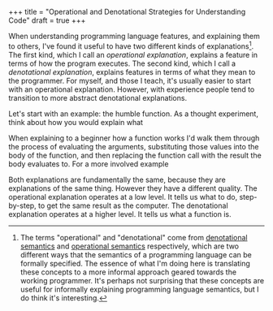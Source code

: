 +++
title = "Operational and Denotational Strategies for Understanding Code"
draft = true
+++

When understanding programming language features, and explaining them to others, I've found it useful to have two different kinds of explanations[^terminology].
The first kind, which I call an *operational explanation*, explains a feature in terms of how the program executes.
The second kind, which I call a *denotational explanation*, explains features in terms of what they mean to the programmer.
For myself, and those I teach, it's usually easier to start with an operational explanation. However, with experience people tend to transition to more abstract denotational explanations.

Let's start with an example: the humble function. As a thought experiment, think about how you would explain what 

When explaining to a beginner how a function works I'd walk them through the process of evaluating the arguments, substituting those values into the body of the function, and then replacing the function call with the result the body evaluates to.
For a more involved example 

Both explanations are fundamentally the same, because they are explanations of the same thing. 
However they have a different quality.
The operational explanation operates at a low level. It tells us what to do, step-by-step, to get the same result as the computer.
The denotational explanation operates at a higher level. It tells us what a function is.


[^terminology]: The terms "operational" and "denotational" come from [denotational semantics][denotational-semantics] and [operational semantics][operational-semantics] respectively, which are two different ways that the semantics of a programming language can be formally specified. The essence of what I'm doing here is translating these concepts to a more informal approach geared towards the working programmer. It's perhaps not surprising that these concepts are useful for informally explaining programming language semantics, but I do think it's interesting.

[denotational-semantics]: https://en.wikipedia.org/wiki/Denotational_semantics
[operational-semantics]: https://en.wikipedia.org/wiki/Operational_semantics
[function-substitution]: https://www.creativescala.org/creative-scala/methods/semantics.html
